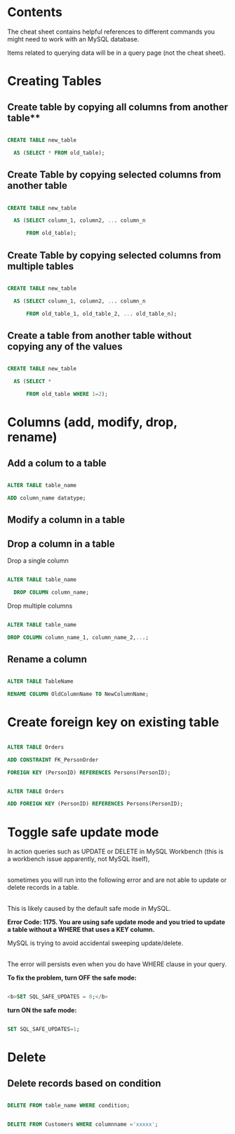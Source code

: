 # Contents

The cheat sheet contains helpful references to different commands you might need to work with an MySQL database.

Items related to querying data will be in a query page (not the cheat sheet).

# Creating Tables <a name = "createtable"></a>

## Create table by copying all columns from another table**

```sql

CREATE TABLE new_table

  AS (SELECT * FROM old_table);

```

## **Create Table by copying selected columns from another table**

```sql

CREATE TABLE new_table

  AS (SELECT column_1, column2, ... column_n

      FROM old_table);

```

## **Create Table by copying selected columns from multiple tables**

```sql

CREATE TABLE new_table

  AS (SELECT column_1, column2, ... column_n

      FROM old_table_1, old_table_2, ... old_table_n);

```

## Create a table from another table without copying any of the values

```sql

CREATE TABLE new_table

  AS (SELECT *

      FROM old_table WHERE 1=2);

```

  

# Columns (add, modify, drop, rename)

  

## Add a colum to a table

```sql

ALTER TABLE table_name

ADD column_name datatype;

```

  

## Modify a column in a table

  

## Drop a column in a table

Drop a single column

```sql

ALTER TABLE table_name

  DROP COLUMN column_name;

```

Drop multiple columns

```sql

ALTER TABLE table_name

DROP COLUMN column_name_1, column_name_2,...;

```

  

## Rename a column

```sql

ALTER TABLE TableName

RENAME COLUMN OldColumnName TO NewColumnName;

```

  

# Create foreign key on existing table  <a name = "createfk"></a>

  

```sql

ALTER TABLE Orders

ADD CONSTRAINT FK_PersonOrder

FOREIGN KEY (PersonID) REFERENCES Persons(PersonID);

```

  

```sql

ALTER TABLE Orders

ADD FOREIGN KEY (PersonID) REFERENCES Persons(PersonID);

```

  

# Toggle safe update mode <a name = "safemode"></a>

In action queries such as UPDATE or DELETE in MySQL Workbench (this is a workbench issue apparently, not MySQL itself),

<br/>sometimes you will run into the following error and are not able to update or delete records in a table.

<br/>This is likely caused by the default safe mode in MySQL.

  

<b>Error Code: 1175. You are using safe update mode and you tried to update a table without a WHERE that uses a KEY column.</b>

  

MySQL is trying to avoid accidental sweeping update/delete.

<br/>The error will persists even when you do have WHERE clause in your query.

  

<b>To fix the problem, turn OFF the safe mode:</b>

  

```sql

<b>SET SQL_SAFE_UPDATES = 0;</b>

```

<b>turn ON the safe mode:</b>

  

```sql

SET SQL_SAFE_UPDATES=1;

```

  

# Delete

  

## Delete records based on condition <a name = "delete"></a>

```sql

DELETE FROM table_name WHERE condition;

```

```sql

DELETE FROM Customers WHERE columnname ='xxxxx';

```